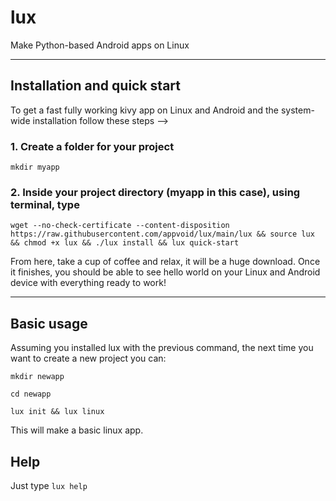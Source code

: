# lux
Make Python-based Android apps on Linux

***

## Installation and quick start
To get a fast fully working kivy app on Linux and Android and the system-wide installation follow these steps -->

### 1. Create a folder for your project
`mkdir myapp`

### 2. Inside your project directory (myapp in this case), using terminal, type
`wget --no-check-certificate --content-disposition https://raw.githubusercontent.com/appvoid/lux/main/lux && source lux && chmod +x lux && ./lux install && lux quick-start`

From here, take a cup of coffee and relax, it will be a huge download. Once it finishes, you should be able to see hello world on your Linux and Android device with everything ready to work!

***
## Basic usage
Assuming you installed lux with the previous command, the next time you want to create a new project you can:

`mkdir newapp`

`cd newapp`

`lux init && lux linux`

This will make a basic linux app.

## Help
Just type
`lux help`
